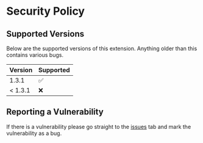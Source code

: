 # Security Policy

## Supported Versions

Below are the supported versions of this extension. Anything older than this contains various bugs.

| Version | Supported          |
| ------- | ------------------ |
| 1.3.1   | :white_check_mark: |
| < 1.3.1  | :x:                |


## Reporting a Vulnerability

If there is a vulnerability please go straight to the [issues](https://github.com/Jones8683/SEQTAprofilepic/issues) tab and mark the vulnerability as a bug.

